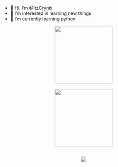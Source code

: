 - 👋 Hi, I’m @ItzCrynix
- 👀 I’m interested in learning new things
- 🌱 I’m currently learning python

<div align="center">
  <a href="https://github.com/gizambanini">
  <img height="180em" src="https://github-readme-stats.vercel.app/api?username=ItzCrynix&show_icons=true&theme=tokyonight&include_all_commits=true&count_private=true"/>
  <br/><br/>
  <img height="180em" src="https://github-readme-stats.vercel.app/api/top-langs/?username=ItzCrynix&layout=compact&langs_count=7&theme=tokyonight"/>
  <br/>
</br>
  

![](https://komarev.com/ghpvc/?username=ItzCrynix)

<!---
ItzCrynix/ItzCrynix is a ✨ special ✨ repository because its `README.md` (this file) appears on your GitHub profile.
You can click the Preview link to take a look at your changes.
--->
